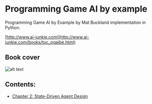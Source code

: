 # Programming Game AI by example
Programming Game AI by Example by Mat Buckland implementation in Python.

[http://www.ai-junkie.com](http://www.ai-junkie.com/books/toc_pgaibe.html)

## Book cover
![alt text](http://www.ai-junkie.com/books/toc_pgaibe_files/image002.jpg "Programming Game AI by Example")

## Contents:

- [Chapter 2: State-Driven Agent Design](chapter-2-state-driven-agent-design/README.md)